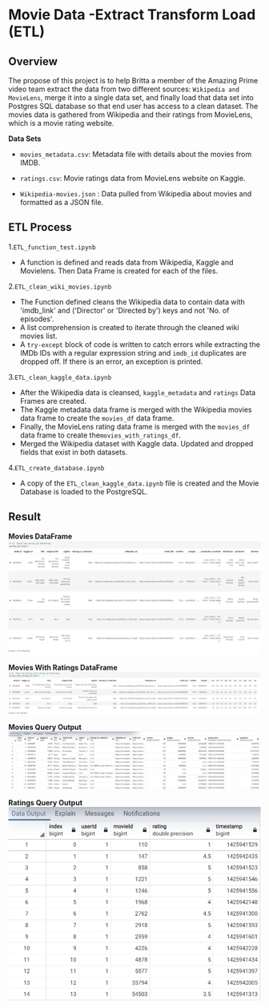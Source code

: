 # Movie Data -Extract Transform Load (ETL)

## Overview
The propose of this project is to help Britta a member of the Amazing Prime video team extract the data from two different sources: ```Wikipedia and MovieLens```, merge it into a single data set, and finally load that data set into Postgres SQL database so that end user has access to a clean dataset. The movies data is gathered from Wikipedia and their ratings from MovieLens, which is a movie rating website.

**Data Sets**

-	```movies_metadata.csv```:  Metadata file with details about the movies from IMDB.

-	```ratings.csv```: Movie ratings data from MovieLens website on Kaggle.

-	```Wikipedia-movies.json``` : Data pulled from Wikipedia about movies and formatted as a JSON file.

## ETL Process

1.```ETL_function_test.ipynb```

- A function is defined and reads data from Wikipedia, Kaggle and Movielens. Then Data Frame is created for each of the files.

2.```ETL_clean_wiki_movies.ipynb ```
-	The Function defined cleans the Wikipedia data to contain data with 'imdb_link' and ('Director' or 'Directed by') keys and not 'No. of episodes'.
-	A list comprehension is created to iterate through the cleaned wiki movies list.
-	A ```try-except``` block of code is written to catch errors while extracting the IMDb IDs with a regular expression string and ```imdb_id``` duplicates are dropped off. If there is an error, an exception is printed.

3.```ETL_clean_kaggle_data.ipynb``` 

-  After the Wikipedia data is cleansed, ```kaggle_metadata``` and ```ratings``` Data Frames are created.
- The Kaggle metadata data frame is merged with the Wikipedia movies data frame to create the ```movies_df``` data frame. 
- Finally, the MovieLens rating data frame is merged with the ```movies_df``` data frame to create the```movies_with_ratings_df```.
- Merged the Wikipedia dataset with Kaggle data. Updated and dropped fields that exist in both datasets.

4.```ETL_create_database.ipynb```

- A copy of the ```ETL_clean_kaggle_data.ipynb``` file is created and the Movie Database is loaded to the PostgreSQL.

## Result

 **Movies DataFrame**
![ Movie data.png](https://github.com/smj452/Movies-ETL/blob/main/Resources/Movie%20data.png)

**Movies With Ratings DataFrame**
![ Ratings Data.png]( https://github.com/smj452/Movies-ETL/blob/main/Resources/Ratings%20Data.png)

**Movies Query Output**
![ Movies output.png]( https://github.com/smj452/Movies-ETL/blob/main/Resources/Movies%20output.png)

**Ratings Query Output**
![ Ratings output.png]( https://github.com/smj452/Movies-ETL/blob/main/Resources/Ratings%20output.png)



